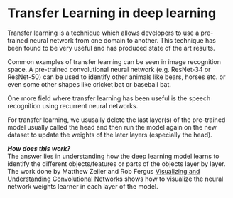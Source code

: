 # Transfer Learning in deep learning

Transfer learning is a technique which allows developers to use a pre-trained neural network from one domain to another. This technique has
been found to be very useful and has produced state of the art results.

Common examples of transfer learning can be seen in image recognition space. A pre-trained convolutional neural network (e.g. ResNet-34 or ResNet-50)
can be used to identify other animals like bears, horses etc. or even some other shapes like cricket bat or baseball bat.

One more field where transfer learning has been useful is the speech recognition using recurrent neural networks.

For transfer learning, we ususally delete the last layer(s) of the pre-trained model usually called the head and then run the model again on the new dataset
to update the weights of the later layers (especially the head).

**_How does this work?_**  
The answer lies in understanding how the deep learning model learns to identify the different objects/features or parts of the objects layer by layer.  
The work done by Matthew Zeiler and Rob Fergus [Visualizing and Understanding Convolutional Networks](https://arxiv.org/pdf/1311.2901.pdf) shows how to 
visualize the neural network weights learner in each layer of the model. 
